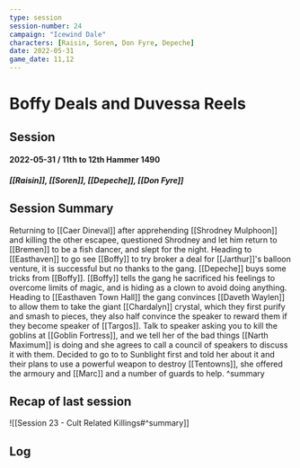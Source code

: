 ```yaml
---
type: session
session-number: 24
campaign: "Icewind Dale"
characters: [Raisin, Soren, Don Fyre, Depeche]
date: 2022-05-31
game_date: 11,12
---
```


# Boffy Deals and Duvessa Reels
## Session 
#### 2022-05-31 / 11th to 12th Hammer 1490
##### [[Raisin]], [[Soren]], [[Depeche]], [[Don Fyre]]

## Session Summary
Returning to [[Caer Dineval]] after apprehending [[Shrodney Mulphoon]] and killing the other escapee, questioned Shrodney and let him return to [[Bremen]] to be a fish dancer, and slept for the night.
Heading to [[Easthaven]] to go see [[Boffy]] to try broker a deal for [[Jarthur]]'s balloon venture, it is successful but no thanks to the gang. [[Depeche]] buys some tricks from [[Boffy]]. [[Boffy]] tells the gang he sacrificed his feelings to overcome limits of magic, and is hiding as a clown to avoid doing anything. Heading to [[Easthaven Town Hall]] the gang convinces [[Daveth Waylen]] to allow them to take the giant [[Chardalyn]] crystal, which they first purify and smash to pieces, they also half convince the speaker to reward them if they become speaker of [[Targos]].
Talk to speaker asking you to kill the goblins at [[Goblin Fortress]], and we tell her of the bad things [[Narth Maximum]] is doing and she agrees to call a council of speakers to discuss it with them.
Decided to go to to Sunblight first and told her about it and their plans to use a powerful weapon to destroy [[Tentowns]], she offered the armoury and [[Marc]] and a number of guards to help.
^summary

## Recap of last session
![[Session 23 - Cult Related Killings#^summary]]

## Log

